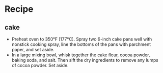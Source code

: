 # **Recipe**
## **cake**

- Preheat oven to 350°F (177°C). Spray two 9-inch cake pans well with nonstick cooking spray, line the bottoms of the pans with parchment paper, and set aside.
- In a large mixing bowl, whisk together the cake flour, cocoa powder, baking soda, and salt. Then sift the dry ingredients to remove any lumps of cocoa powder. Set aside.
